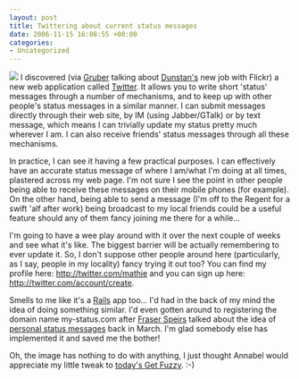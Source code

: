 ```yaml
---
layout: post
title: Twittering about current status messages
date: 2006-11-15 16:08:55 +00:00
categories:
- Uncategorized
---
```

<img class="alignright" src="http://woss.name/dist/fuzzy_logic.png" /> I
discovered (via [Gruber](http://daringfireball.net/) talking about
[Dunstan's](http://www.1976design.com/) new job with Flickr) a new web
application called [Twitter](http://www.twitter.com/). It allows you to write
short 'status' messages through a number of mechanisms, and to keep up with
other people's status messages in a similar manner. I can submit messages
directly through their web site, by IM (using Jabber/GTalk) or by text
message, which means I can trivially update my status pretty much wherever I
am. I can also receive friends' status messages through all these mechanisms.

In practice, I can see it having a few practical purposes. I can effectively
have an accurate status message of where I am/what I'm doing at all times,
plastered across my web page. I'm not sure I see the point in other people
being able to receive these messages on their mobile phones (for example). On
the other hand, being able to send a message (I'm off to the Regent for a
swift 'alf after work) being broadcast to my local friends could be a useful
feature should any of them fancy joining me there for a while...

I'm going to have a wee play around with it over the next couple of weeks and see what it's like.  The biggest barrier will be actually remembering to ever update it.  So, I don't suppose other people around here (particularly, as I say, people in my locality) fancy trying it out too?  You can find my profile here: <http://twitter.com/mathie> and you can sign up here: <http://twitter.com/account/create>.

Smells to me like it's a [Rails](http://www.rubyonrails.org/) app too...  I'd had in the back of my mind the idea of doing something similar.  I'd even gotten around to registering the domain name my-status.com after [Fraser Speirs](http://fraserspeirs.livejournal.com/) talked about the idea of [personal status messages](http://fraserspeirs.livejournal.com/1017529.html) back in March.  I'm glad somebody else has implemented it and saved me the bother!

Oh, the image has nothing to do with anything, I just thought Annabel would appreciate my little tweak to [today's Get Fuzzy](http://www.comics.com//comics/getfuzzy/archive/getfuzzy-20061115.html). :-)

